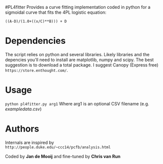 #PL4fitter
Provides a curve fitting implementation coded in python for a sigmoidal curve that fits the 4PL logistic equation:

 `((A-D)/(1.0+((x/C)**B))) + D`

# Dependencies
The script relies on python and several libraries. Likely libraries and the depencies you'll need to install are matplotlib, numpy and scipy. The best suggestion is to download a total package. I suggest Canopy (Express free)
 `https://store.enthought.com/`.

# Usage
 `python pl4fitter.py arg1`
Where arg1 is an optional CSV filename (e.g. *exampledata.csv*)

# Authors
Internals are inspired by 
 `http://people.duke.edu/~ccc14/pcfb/analysis.html`

Coded by **Jan de Mooij** and fine-tuned by **Chris van Run**
